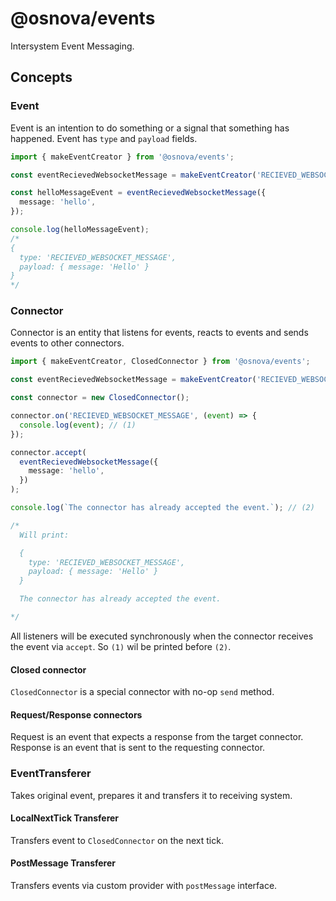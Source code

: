 # @osnova/events

Intersystem Event Messaging.

## Concepts

### Event

Event is an intention to do something or a signal that something has happened. Event has `type` and `payload` fields.

```typescript
import { makeEventCreator } from '@osnova/events';

const eventRecievedWebsocketMessage = makeEventCreator('RECIEVED_WEBSOCKET_MESSAGE');

const helloMessageEvent = eventRecievedWebsocketMessage({
  message: 'hello',
});

console.log(helloMessageEvent);
/*
{ 
  type: 'RECIEVED_WEBSOCKET_MESSAGE',
  payload: { message: 'Hello' }
}
*/
```

### Connector

Connector is an entity that listens for events, reacts to events and sends events to other connectors.

```typescript
import { makeEventCreator, ClosedConnector } from '@osnova/events';

const eventRecievedWebsocketMessage = makeEventCreator('RECIEVED_WEBSOCKET_MESSAGE');

const connector = new ClosedConnector();

connector.on('RECIEVED_WEBSOCKET_MESSAGE', (event) => {
  console.log(event); // (1)
});

connector.accept(
  eventRecievedWebsocketMessage({
    message: 'hello',
  })
);

console.log(`The connector has already accepted the event.`); // (2)

/*
  Will print:

  { 
    type: 'RECIEVED_WEBSOCKET_MESSAGE',
    payload: { message: 'Hello' }
  }

  The connector has already accepted the event.

*/
```

All listeners will be executed synchronously when the connector receives the event via `accept`. So `(1)` wil be printed before `(2)`.

#### Closed connector

`ClosedConnector` is a special connector with no-op `send` method.

#### Request/Response connectors

Request is an event that expects a response from the target connector.
Response is an event that is sent to the requesting connector.

### EventTransferer

Takes original event, prepares it and transfers it to receiving system.

#### LocalNextTick Transferer

Transfers event to `ClosedConnector` on the next tick.

#### PostMessage Transferer

Transfers events via custom provider with `postMessage` interface.
